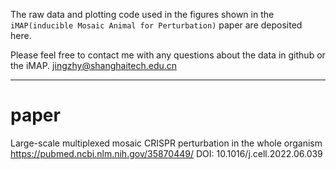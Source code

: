 The raw data and plotting code used in the figures shown in the `iMAP(inducible Mosaic Animal for Perturbation)` paper are deposited here.

Please feel free to contact me with any questions about the data in github or the iMAP.
jingzhy@shanghaitech.edu.cn

 ---
 # paper
Large-scale multiplexed mosaic CRISPR perturbation in the whole organism
https://pubmed.ncbi.nlm.nih.gov/35870449/   DOI: 10.1016/j.cell.2022.06.039
